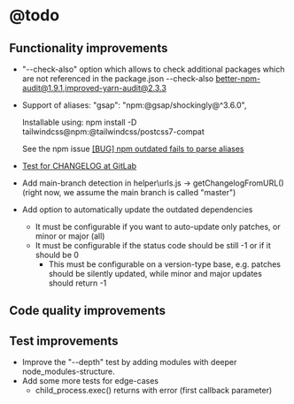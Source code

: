 # @todo

## Functionality improvements

- "--check-also" option which allows to check additional packages which are not referenced in the package.json
  --check-also better-npm-audit@1.9.1,improved-yarn-audit@2.3.3

- Support of aliases:
  "gsap": "npm:@gsap/shockingly@^3.6.0",
  
  Installable using:
  npm install -D tailwindcss@npm:@tailwindcss/postcss7-compat

  See the npm issue [[BUG] npm outdated fails to parse aliases
](https://github.com/npm/cli/issues/2800)

- [Test for CHANGELOG at GitLab](https://gitlab.com/allardyce/vectato)
  
- Add main-branch detection in helper\urls.js -> getChangelogFromURL() (right now, we assume the main branch is called "master")

- Add option to automatically update the outdated dependencies
  - It must be configurable if you want to auto-update only patches, or minor or major (all)
  - It must be configurable if the status code should be still -1 or if it should be 0
    - This must be configurable on a version-type base, e.g. patches should be silently updated, while minor and major updates should return -1

## Code quality improvements

## Test improvements

- Improve the "--depth" test by adding modules with deeper node_modules-structure.
- Add some more tests for edge-cases
  - child_process.exec() returns with error (first callback parameter)
